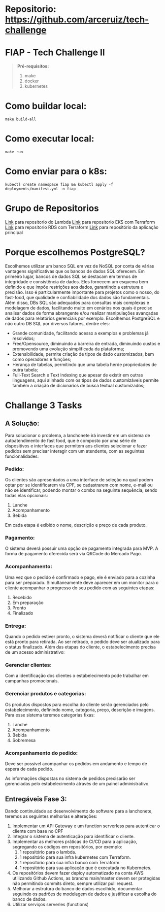 # Repositorio: https://github.com/arceruiz/tech-challenge

# FIAP - Tech Challenge II

> **Pré-requisitos:**
> 1. make
> 1. docker
> 1. kubernetes

# Como buildar local:

```shell
make build-all
```

# Como executar local:

```shell
make run
```

# Como enviar para o k8s:

```shell
kubectl create namespace fiap && kubectl apply -f deployments/manifest.yml -n fiap
```

# Grupo de Repositorios

[Link](https://github.com/arceruiz/) para repositorio do Lambda
[Link](https://github.com/arceruiz/) para repositorio EKS com Terraform
[Link](https://github.com/arceruiz/) para repositorio RDS com Terraform
[Link](https://github.com/arceruiz/tech-challenge) para repositório da aplicação principal


# Porque escolhemos PostgreSQL?

Escolhemos utilizar um banco SQL em vez de NoSQL por conta de várias vantagens significativas que os bancos de dados SQL oferecem. Em primeiro lugar, bancos de dados SQL se destacam em termos de integridade e consistência de dados. Eles fornecem um esquema bem definido e que impõe restrições aos dados, garantindo a estrutura e precisão. Isso é particularmente importante para projetos como o nosso, do fast-food, que qualidade e confiabilidade dos dados são fundamentais. Além disso, DBs SQL são adequados para consultas mais complexas e modelagem de dados, facilitando muito em cenários nos quais é preciso analisar dados de forma abrangente e/ou realizar manipulações avançadas de dados para relatórios gerenciais por exemplo. Escolhemos PostgreSQL e não outro DB SQL por diversos fatores, dentre eles:
 - Grande comunidade, facilitando acesso a exemplos e problemas já resolvidos;
 - Free/Opensource, diminuindo a barreira de entrada, diminuindo custos e promovendo uma evolução simplificada da plataforma;
 - Extensibilidade, permite criação de tipos de dado customizados, bem como operadores e funções;
 - Herança de tabelas, permitindo que uma tabela herde propriedades de outra tabela;
 - Full-Text Search e Text Indexing que apesar de existir em outras linguagens, aqui alinhado com os tipos de dados customizáveis permite também a criação de dicionarios de busca textual customizados;
 

# Challange 3 Tasks

## A Solução:

Para solucionar o problema, a lanchonete irá investir em um sistema de autoatendimento de fast food, que é composto por uma série de dispositivos e interfaces que permitem aos clientes selecionar e fazer pedidos sem precisar interagir com um atendente, com as seguintes funcionalidades:
              
### Pedido:  

Os clientes são apresentados a uma interface de seleção na qual podem optar por se identificarem via CPF, se cadastrarem com nome, e-mail ou não se identificar, podendo montar o combo na seguinte sequência, sendo todas elas opcionais: 
1. Lanche
1. Acompanhamento
1. Bebida

Em cada etapa é exibido o nome, descrição e preço de cada produto.

### Pagamento:  

O sistema deverá possuir uma opção de pagamento integrada para MVP. A forma de pagamento oferecida será via QRCode do Mercado Pago.
              
### Acompanhamento:  

Uma vez que o pedido é confirmado e pago, ele é enviado para a cozinha para ser preparado. Simultaneamente deve aparecer em um monitor para o cliente acompanhar o progresso do seu pedido com as seguintes etapas:
1. Recebido
1. Em preparação
1. Pronto
1. Finalizado
              
### Entrega:  

Quando o pedido estiver pronto, o sistema deverá notificar o cliente que ele está pronto para retirada. Ao ser retirado, o pedido deve ser atualizado para o status finalizado.
Além das etapas do cliente, o estabelecimento precisa de um acesso administrativo:

### Gerenciar clientes:  

Com a identificação dos clientes o estabelecimento pode trabalhar em campanhas promocionais.

### Gerenciar produtos e categorias:  

Os produtos dispostos para escolha do cliente serão gerenciados pelo estabelecimento, definindo nome, categoria, preço, descrição e imagens. Para esse sistema teremos categorias fixas:

1. Lanche
1. Acompanhamento
1. Bebida
1. Sobremesa

### Acompanhamento do pedido: 
Deve ser possível acompanhar os pedidos em andamento e tempo de espera de cada pedido.
              
As informações dispostas no sistema de pedidos precisarão ser gerenciadas pelo estabelecimento através de um painel administrativo.


## Entregáveis Fase 3:

Dando continuidade ao desenvolvimento do software para a lanchonete, teremos as seguintes melhorias e alterações:

1. Implementar um API Gateway e um function serverless para autenticar o cliente com base no CPF
1. Integrar o sistema de autenticação para identificar o cliente.
1. Implementar as melhores práticas de CI/CD para a aplicação, segregando os códigos em repositórios, por exemplo:
    1. 1 repositório para o lambda.
    1. 1 repositório para sua infra kubernetes com Terraform.  
    1. 1 repositório para sua infra banco com Terraform.
    1. 1 repositório para sua aplicação que é executada no Kubernetes.
1. Os repositórios devem fazer deploy automatizado na conta AWS utilizando Github Actions, as branchs main/master devem ser protegidas não permitindo commits direto, sempre utilizar pull request.
1. Melhorar a estrutura do banco de dados escolhido, documentar seguindo os padrões de modelagem de dados e justificar a escolha do banco de dados.
1. Utilizar serviços serverles (functions)